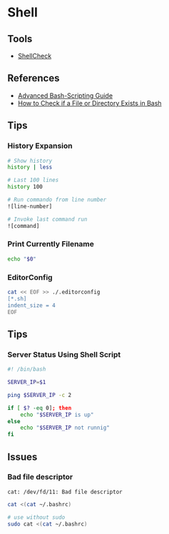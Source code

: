 # Shell

<!--
exit 0
exit 1

https://app.pluralsight.com/paths/skill/shell-scripting-with-bash-and-z-shell
https://app.pluralsight.com/paths/skill/using-bash-and-z-shell

https://app.pluralsight.com/search/?q=shell&type=path&m_sort=relevance&query_id=e86aebdb-f614-4dd8-9a28-066de6b9b012&source=user_typed

https://linkedin.com/learning/search?entityType=COURSE&keywords=shell

https://linkedin.com/learning/paths/become-a-linux-system-administrator

https://www.javatpoint.com/shell-script-parameters
-->

## Tools

- [ShellCheck](/shellcheck.md)

## References

- [Advanced Bash-Scripting Guide](http://tldp.org/LDP/abs/html/)
- [How to Check if a File or Directory Exists in Bash](https://linuxize.com/post/bash-check-if-file-exists/)

## Tips

### History Expansion

```sh
# Show history
history | less

# Last 100 lines
history 100

# Run commando from line number
![line-number]

# Invoke last command run
![command]
```

### Print Currently Filename

```sh
echo "$0"
```

### EditorConfig

```sh
cat << EOF >> ./.editorconfig
[*.sh]
indent_size = 4
EOF
```

<!-- ### Check SSH

```sh
#
for ((i=100; i<200; i+=1)); do nmap -p 22 "sub$i.example.com"; done
``` -->

## Tips

### Server Status Using Shell Script

```sh
#! /bin/bash

SERVER_IP=$1

ping $SERVER_IP -c 2

if [ $? -eq 0]; then
    echo "$SERVER_IP is up"
else
    echo "$SERVER_IP not runnig"
fi
```

## Issues

### Bad file descriptor

```log
cat: /dev/fd/11: Bad file descriptor
```

```sh
cat <(cat ~/.bashrc)

# use without sudo
sudo cat <(cat ~/.bashrc)
```

<!--
## Interview

https://www.youtube.com/watch?v=6ue2luv2I-Y
-->

<!--
# if any of the commands in your code fails for any reason, the entire script fails
set -o errexit
# fail exit if one of your pipe command fails
set -o pipefail
# exits if any of your variables is not set
set -o nounset
-->
